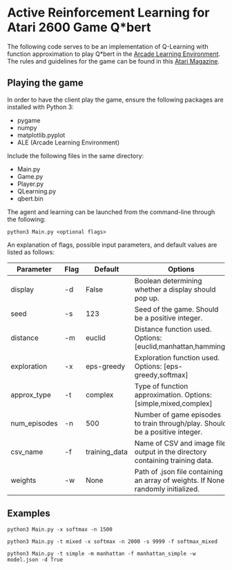 # Active Reinforcement Learning for Atari 2600 Game Q\*bert

The following code serves to be an implementation of Q-Learning with function approximation to play Q\*bert in the [Arcade Learning Environment](https://github.com/mgbellemare/Arcade-Learning-Environment). The rules and guidelines for the game can be found in this [Atari Magazine](https://www.atarimagazines.com/cva/v1n2/qbert.php).


## Playing the game
In order to have the client play the game, ensure the following packages are installed with Python 3:

- pygame
- numpy
- matplotlib.pyplot
- ALE (Arcade Learning Environment)

Include the following files in the same directory:

- Main.py
- Game.py
- Player.py
- QLearning.py
- qbert.bin

The agent and learning can be launched from the command-line through the following:
~~~
python3 Main.py <optional flags>
~~~

An explanation of flags, possible input parameters, and default values are listed as follows: 

| Parameter    | Flag | Default       | Options                                                                           |
|--------------|------|---------------|-----------------------------------------------------------------------------------|
| display      | -d   | False         | Boolean determining whether a display should pop up.                              |
| seed         | -s   | 123           | Seed of the game. Should be a positive integer.                                   |
| distance     | -m   | euclid        | Distance function used. Options: [euclid,manhattan,hamming]                       |
| exploration  | -x   | eps-greedy    | Exploration function used. Options: [eps-greedy,softmax]                          |
| approx_type  | -t   | complex       | Type of function approximation. Options: [simple,mixed,complex]                   |
| num_episodes | -n   | 500           | Number of game episodes to train through/play. Should be a positive integer.      |
| csv_name     | -f   | training_data | Name of CSV and image file output in the directory containing training data.      |
| weights      | -w   | None          | Path of .json file containing an array of weights. If None, randomly initialized. |

## Examples
~~~
python3 Main.py -x softmax -n 1500
~~~

~~~
python3 Main.py -t mixed -x softmax -n 2000 -s 9999 -f softmax_mixed
~~~

~~~
python3 Main.py -t simple -m manhattan -f manhattan_simple -w model.json -d True
~~~
